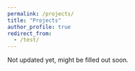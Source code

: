 ```yaml
---
permalink: /projects/
title: "Projects"
author_profile: true
redirect_from: 
  - /test/
---
```



Not updated yet, might be filled out soon.
